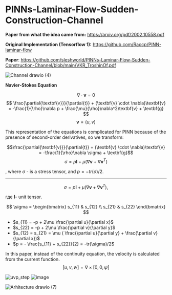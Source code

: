 # PINNs-Laminar-Flow-Sudden-Construction-Channel
**Paper from what the idea came from:** https://arxiv.org/pdf/2002.10558.pdf

**Original Implementation (Tensorflow 1):** https://github.com/Raocp/PINN-laminar-flow

**Paper**:
https://github.com/sleshworld/PINNs-Laminar-Flow-Sudden-Construction-Channel/blob/main/VKR_TroshinOf.pdf

![Channel drawio (4)](https://github.com/sleshworld/PINNs-Laminar-Flow-Sudden-Construction-Channel/assets/36676116/fcdd2e3c-a3d1-49eb-b4f0-3a2aac3e3386)

**Navier-Stokes Equation**

$$ \nabla \cdot \textbf{v} = 0 $$
$$ \frac{\partial{\textbf{v}}}{\partial{t}} + (\textbf{v} \cdot \nabla)\textbf{v} = -\frac{1}{\rho}\nabla p + \frac{\mu}{\rho}\nabla^2\textbf{v} + \textbf{g} $$
$$ \textbf{v} = (u, v) $$


This representation of the equations is complicated for PINN because of the presence of second-order derivatives, so we transform:

$$\frac{\partial{\textbf{v}}}{\partial{t}} + (\textbf{v} \cdot \nabla)\textbf{v} = -\frac{1}{\rho}\nabla \sigma + \textbf{g}$$
$$\sigma = p \textbf{I} + \mu(\nabla\textbf{v} + \nabla\textbf{v}^T)$$

, where $\sigma$ - is a stress tensor, and $p = -tr(\sigma)/2$.

---

$$\sigma = p \textbf{I} + \mu(\nabla\textbf{v} + \nabla\textbf{v}^T), $$

где $\textbf{I}$- unit tensor.

$$ \sigma = \begin{bmatrix}
s_{11} & s_{12} \\
s_{21} & s_{22}
\end{bmatrix} $$

- $s_{11} = -p + 2\mu \frac{\partial u}{\partial x}$
- $s_{22} = -p + 2\mu \frac{\partial v}{\partial y}$
- $s_{12} = s_{21} = \mu ( \frac{\partial u}{\partial y} +  \frac{\partial v}{\partial x})$
- $p = - \frac{s_{11} + s_{22}}{2} = -tr(\sigma)/2$

In this paper, instead of the continuity equation, the velocity is calculated from the current function.
$$[u, v, w]=\nabla \times [0, 0, \psi]$$

![uvp_step](https://github.com/sleshworld/PINNs-Laminar-Flow-Sudden-Construction-Channel/assets/36676116/f9023aa2-a48f-4ebc-a6fa-b01a5d2a20d6)
![image](https://github.com/sleshworld/PINNs-Laminar-Flow-Sudden-Construction-Channel/assets/36676116/efea5f60-1976-4333-a5ba-44a652594106)


![Arhitecture drawio (7)](https://github.com/sleshworld/PINNs-Laminar-Flow-Sudden-Construction-Channel/assets/36676116/42d07f2f-f958-41e8-9579-2b65690d4256)
